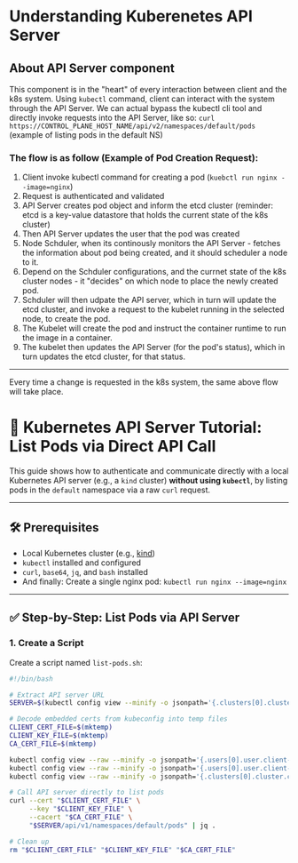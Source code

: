 # Understanding Kuberenetes API Server

## About API Server component
This component is in the "heart" of every interaction between client and the k8s system.
Using `kubectl` command, client can interact with the system through the API Server.
We can actual bypass the kubectl cli tool and directly invoke requests into the API Server, like so:
`curl https://CONTROL_PLANE_HOST_NAME/api/v2/namespaces/default/pods` (example of listing pods in the default NS)

### The flow is as follow (Example of Pod Creation Request):
1. Client invoke kubectl command for creating a pod (`kuebctl run nginx --image=nginx`)
2. Request is authenticated and validated
3. API Server creates pod object and inform the etcd cluster (reminder: etcd is a key-value datastore that holds the current state of the k8s cluster) 
4. Then API Server updates the user that the pod was created
5. Node Schduler, when its continously monitors the API Server - fetches the information about pod being created, and it should scheduler a node to it. 
6. Depend on the Schduler configurations, and the currnet state of the k8s cluster nodes - it "decides" on which node to place the newly created pod.
7. Schduler will then udpate the API server, which in turn will update the etcd cluster, and invoke a request to the kubelet running in the selected node, to create the pod.
8. The Kubelet will create the pod and instruct the container runtime to run the image in a container.
9. The kubelet then updates the API Server (for the pod's status), which in turn updates the etcd cluster, for that status.
-----
Every time a change is requested in the k8s system, the same above flow will take place.

# 📘 Kubernetes API Server Tutorial: List Pods via Direct API Call

This guide shows how to authenticate and communicate directly with a local Kubernetes API server (e.g., a `kind` cluster) **without using `kubectl`**, by listing pods in the `default` namespace via a raw `curl` request.

---

## 🛠 Prerequisites

- Local Kubernetes cluster (e.g., [kind](https://kind.sigs.k8s.io/))
- `kubectl` installed and configured
- `curl`, `base64`, `jq`, and `bash` installed
- And finally: Create a single nginx pod: `kubectl run nginx --image=nginx`

---

## ✅ Step-by-Step: List Pods via API Server

### 1. Create a Script

Create a script named `list-pods.sh`:

```bash
#!/bin/bash

# Extract API server URL
SERVER=$(kubectl config view --minify -o jsonpath='{.clusters[0].cluster.server}')

# Decode embedded certs from kubeconfig into temp files
CLIENT_CERT_FILE=$(mktemp)
CLIENT_KEY_FILE=$(mktemp)
CA_CERT_FILE=$(mktemp)

kubectl config view --raw --minify -o jsonpath='{.users[0].user.client-certificate-data}' | base64 -d > "$CLIENT_CERT_FILE"
kubectl config view --raw --minify -o jsonpath='{.users[0].user.client-key-data}' | base64 -d > "$CLIENT_KEY_FILE"
kubectl config view --raw --minify -o jsonpath='{.clusters[0].cluster.certificate-authority-data}' | base64 -d > "$CA_CERT_FILE"

# Call API server directly to list pods
curl --cert "$CLIENT_CERT_FILE" \
     --key "$CLIENT_KEY_FILE" \
     --cacert "$CA_CERT_FILE" \
     "$SERVER/api/v1/namespaces/default/pods" | jq .

# Clean up
rm "$CLIENT_CERT_FILE" "$CLIENT_KEY_FILE" "$CA_CERT_FILE"